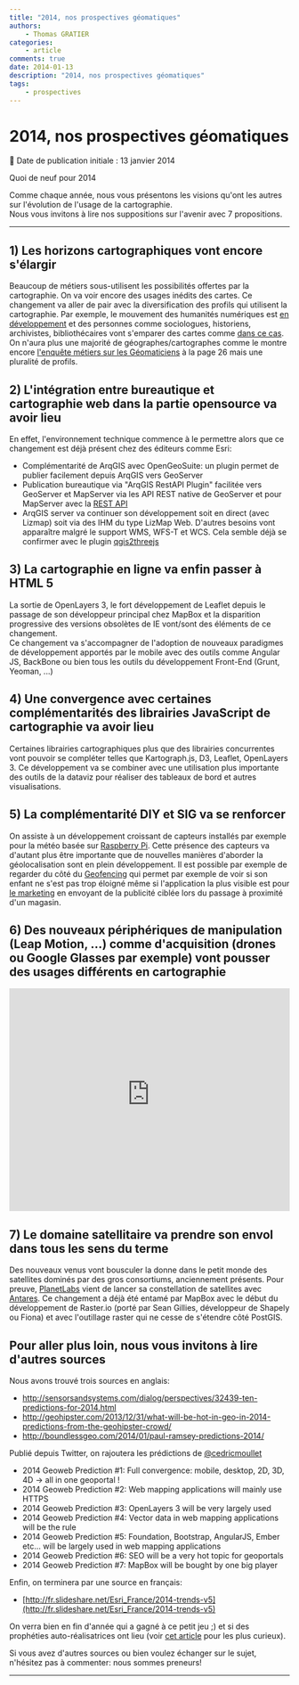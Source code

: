 ```yaml
---
title: "2014, nos prospectives géomatiques"
authors:
    - Thomas GRATIER
categories:
    - article
comments: true
date: 2014-01-13
description: "2014, nos prospectives géomatiques"
tags:
    - prospectives
---
```


# 2014, nos prospectives géomatiques

:calendar: Date de publication initiale : 13 janvier 2014

Quoi de neuf pour 2014

Comme chaque année, nous vous présentons les visions qu'ont les autres sur l'évolution de l'usage de la cartographie.  
Nous vous invitons à lire nos suppositions sur l'avenir avec 7 propositions.

----

## 1) Les horizons cartographiques vont encore s'élargir

Beaucoup de métiers sous-utilisent les possibilités offertes par la cartographie. On va voir encore des usages inédits des cartes. Ce changement va aller de pair avec la diversification des profils qui utilisent la cartographie. Par exemple, le mouvement des humanités numériques est [en développement](http://www.martingrandjean.ch/association-francophone-humanites-numeriques/) et des personnes comme sociologues, historiens, archivistes, bibliothécaires vont s'emparer des cartes comme [dans ce cas](http://blog.cod-rennes.fr/2013/04/26/une-cartographie-des-livres-en-bibliotheque/). On n'aura plus une majorité de géographes/cartographes comme le montre encore [l'enquête métiers sur les Géomaticiens](http://www.rencontres-sig-la-lettre.fr/wp-content/uploads/2013/06/R2013-geomaticiens-Isenmann.pdf) à la page 26 mais une pluralité de profils.

## 2) L'intégration entre bureautique et cartographie web dans la partie opensource va avoir lieu

En effet, l'environnement technique commence à le permettre alors que ce changement est déjà présent chez des éditeurs comme Esri:

- Complémentarité de ArqGIS avec OpenGeoSuite: un plugin permet de publier facilement depuis ArqGIS vers GeoServer
- Publication bureautique via "ArqGIS RestAPI Plugin" facilitée vers GeoServer et MapServer via les API REST native de GeoServer et pour MapServer avec la [REST API](https://github.com/neogeo-technologies/mra)
- ArqGIS server va continuer son développement soit en direct (avec Lizmap) soit via des IHM du type LizMap Web. D'autres besoins vont apparaître malgré le support WMS, WFS-T et WCS. Cela semble déjà se confirmer avec le plugin [qgis2threejs](http://www.portailsig.org/content/plugin-qgis-visualisez-facilement-toutes-vos-couches-en-3d-dans-un-navigateur-avec-qgis2thre)

## 3) La cartographie en ligne va enfin passer à HTML 5

La sortie de OpenLayers 3, le fort développement de Leaflet depuis le passage de son développeur principal chez MapBox et la disparition progressive des versions obsolètes de IE vont/sont des éléments de ce changement.  
Ce changement va s'accompagner de l'adoption de nouveaux paradigmes de développement apportés par le mobile avec des outils comme Angular JS, BackBone ou bien tous les outils du développement Front-End (Grunt, Yeoman, ...)

## 4) Une convergence avec certaines complémentarités des librairies JavaScript de cartographie va avoir lieu

Certaines librairies cartographiques plus que des librairies concurrentes vont pouvoir se compléter telles que Kartograph.js, D3, Leaflet, OpenLayers 3. Ce développement va se combiner avec une utilisation plus importante des outils de la dataviz pour réaliser des tableaux de bord et autres visualisations.

## 5) La complémentarité DIY et SIG va se renforcer

On assiste à un développement croissant de capteurs installés par exemple pour la météo basée sur [Raspberry Pi](http://www.raspberrypi.org). Cette présence des capteurs va d'autant plus être importante que de nouvelles manières d'aborder la géolocalisation sont en plein développement. Il est possible par exemple de regarder du côté du [Geofencing](https://fr.wikipedia.org/wiki/Gardiennage_virtuel) qui permet par exemple de voir si son enfant ne s'est pas trop éloigné même si l'application la plus visible est pour [le marketing](http://www.e-marketing.fr/Thematique/Tendances-1000/Breves/Mobile-le-bel-avenir-du-geofencing-230896.htm) en envoyant de la publicité ciblée lors du passage à proximité d'un magasin.

## 6) Des nouveaux périphériques de manipulation (Leap Motion, ...) comme d'acquisition (drones ou Google Glasses par exemple) vont pousser des usages différents en cartographie

<iframe width="100%" height="400" src="https://www.youtube-nocookie.com/embed/lACxJrXBJOw" title="YouTube video player" frameborder="0" allow="accelerometer; autoplay; clipboard-write; encrypted-media; gyroscope; picture-in-picture; web-share" allowfullscreen></iframe>

## 7) Le domaine satellitaire va prendre son envol dans tous les sens du terme

Des nouveaux venus vont bousculer la donne dans le petit monde des satellites dominés par des gros consortiums, anciennement présents. Pour preuve, [PlanetLabs](http://www.planet-labs.com) vient de lancer sa constellation de satellites avec [Antares](http://www.parabolicarc.com/2014/01/09/antares-launches-cygnus-international-space-station/). Ce changement a déjà été entamé par MapBox avec le début du développement de Raster.io (porté par Sean Gillies, développeur de Shapely ou Fiona) et avec l'outillage raster qui ne cesse de s'étendre côté PostGIS.

## Pour aller plus loin, nous vous invitons à lire d'autres sources

Nous avons trouvé trois sources en anglais:

- <http://sensorsandsystems.com/dialog/perspectives/32439-ten-predictions-for-2014.html>
- <http://geohipster.com/2013/12/31/what-will-be-hot-in-geo-in-2014-predictions-from-the-geohipster-crowd/>
- <http://boundlessgeo.com/2014/01/paul-ramsey-predictions-2014/>

Publié depuis Twitter, on rajoutera les prédictions de [@cedricmoullet](https://twitter.com/cedricmoullet)

- 2014 Geoweb Prediction #1: Full convergence: mobile, desktop, 2D, 3D, 4D -> all in one geoportal !  
- 2014 Geoweb Prediction #2: Web mapping applications will mainly use HTTPS  
- 2014 Geoweb Prediction #3: OpenLayers 3 will be very largely used  
- 2014 Geoweb Prediction #4: Vector data in web mapping applications will be the rule  
- 2014 Geoweb Prediction #5: Foundation, Bootstrap, AngularJS, Ember etc... will be largely used in web mapping applications  
- 2014 Geoweb Prediction #6: SEO will be a very hot topic for geoportals  
- 2014 Geoweb Prediction #7: MapBox will be bought by one big player

Enfin, on terminera par une source en français:

- [http://fr.slideshare.net/Esri_France/2014-trends-v5](http://fr.slideshare.net/Esri_France/2014-trends-v5)

On verra bien en fin d'année qui a gagné à ce petit jeu ;) et si des prophéties auto-réalisatrices ont lieu (voir [cet article](http://www.persee.fr/web/revues/home/prescript/article/spgeo_0046-2497_2000_num_29_2_1981) pour les plus curieux).

Si vous avez d'autres sources ou bien voulez échanger sur le sujet, n'hésitez pas à commenter: nous sommes preneurs!

----

<!-- geotribu:authors-block -->
